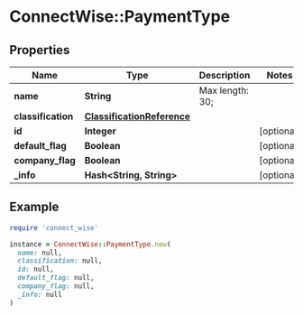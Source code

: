 # ConnectWise::PaymentType

## Properties

| Name | Type | Description | Notes |
| ---- | ---- | ----------- | ----- |
| **name** | **String** |  Max length: 30; |  |
| **classification** | [**ClassificationReference**](ClassificationReference.md) |  |  |
| **id** | **Integer** |  | [optional] |
| **default_flag** | **Boolean** |  | [optional] |
| **company_flag** | **Boolean** |  | [optional] |
| **_info** | **Hash&lt;String, String&gt;** |  | [optional] |

## Example

```ruby
require 'connect_wise'

instance = ConnectWise::PaymentType.new(
  name: null,
  classification: null,
  id: null,
  default_flag: null,
  company_flag: null,
  _info: null
)
```

